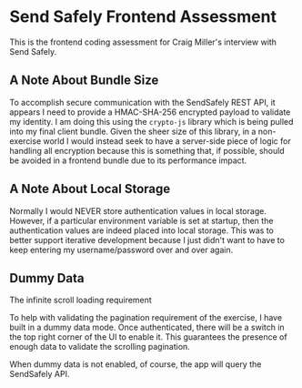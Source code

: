 # Send Safely Frontend Assessment

This is the frontend coding assessment for Craig Miller's interview with Send Safely.

## A Note About Bundle Size

To accomplish secure communication with the SendSafely REST API, it appears I need to provide a HMAC-SHA-256 encrypted payload to validate my identity. I am doing this using the `crypto-js` library which is being pulled into my final client bundle. Given the sheer size of this library, in a non-exercise world I would instead seek to have a server-side piece of logic for handling all encryption because this is something that, if possible, should be avoided in a frontend bundle due to its performance impact.

## A Note About Local Storage

Normally I would NEVER store authentication values in local storage. However, if a particular environment variable is set at startup, then the authentication values are indeed placed into local storage. This was to better support iterative development because I just didn't want to have to keep entering my username/password over and over again.

## Dummy Data

The infinite scroll loading requirement 

To help with validating the pagination requirement of the exercise, I have built in a dummy data mode. Once authenticated, there will be a switch in the top right corner of the UI to enable it. This guarantees the presence of enough data to validate the scrolling pagination.

When dummy data is not enabled, of course, the app will query the SendSafely API.